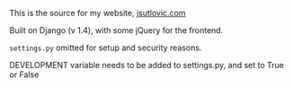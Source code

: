 This is the source for my website, [jsutlovic.com](http://jsutlovic.com)

Built on Django (v 1.4), with some jQuery for the frontend.

`settings.py` omitted for setup and security reasons.

DEVELOPMENT variable needs to be added to settings.py, and set to True or False
